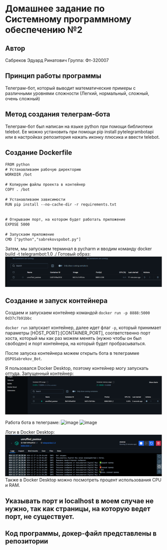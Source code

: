 # Домашнее задание по Системному программному обеспечению №2
## Автор
Сабреков Эдуард Ринатович
Группа: Фт-320007
## Принцип работы программы
Телеграм-бот, который выводит математические примеры с различными уровнями сложности (Легкий, нормальный, сложный, очень сложный)
## Метод создания телеграм-бота
Телеграм-бот был написан на языке python при помощи библиотеки telebot.
Ее можно установить при помощи pip install pytelegrambotapi или в настройках репозитория нажать иконку плюсика и ввести telebot.
## Создание Dockerfile
```
FROM python
# Устанавливаем рабочую директорию
WORKDIR /bot

# Копируем файлы проекта в контейнер
COPY . /bot

# Устанавливаем зависимости
RUN pip install --no-cache-dir -r requirements.txt


# Открываем порт, на котором будет работать приложение
EXPOSE 5000

# Запускаем приложение
CMD ["python","sabrekovspobot.py"]
```
Затем, мы запускаем терминал в pycharm и вводим команду docker build -t telegrambot:1.0 ./
Готовый образ:
![image](https://github.com/EduardSabr/DZ_SPO_2/blob/main/1d.png?raw=true)
## Создание и запуск контейнера
Создаем и запускаем контейнер командой `docker run -p 8888:5000 0d37c7b91bbc`

`docker run` запускает контейнер, далее идет флаг `-p`, который принимает параметры [HOST_PORT]:[CONTAINER_PORT],
соответственно порт хоста, который мы как раз можем менять (нужно чтобы он был свободен) и порт контейнера,
на который будет пробрасываться.

После запуска контейнера можем открыть бота в телеграмме `@SPOSabrekov_Bot`.

Я пользовался Docker Desktop, поэтому контейнер могу запускать оттуда.
Запущенный контейнер:
![image](https://github.com/EduardSabr/DZ_SPO_2/blob/main/2d.png?raw=true)

Работа бота в телеграме:
![image](https://github.com/user-attachments/assets/23c09e02-0791-4078-881c-886b6cdcd45c)
![image](https://github.com/user-attachments/assets/33b2a054-4a8f-4885-8f88-408fc0874462)

Логи в Docker Desktop:
![image](https://github.com/EduardSabr/DZ_SPO_2/blob/main/5d.png?raw=true)
Также в Docker Desktop можно посмотреть процент использования CPU и RAM. 
## Указывать порт и localhost в моем случае не нужно, так как страницы, на которую ведет порт, не существует.
## Код программы, докер-файл представлены в репозитории

